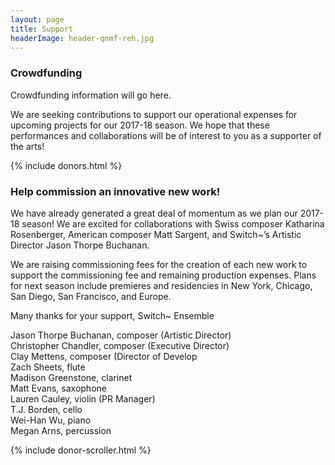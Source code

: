 ```yaml
---
layout: page
title: Support
headerImage: header-qnmf-reh.jpg
---
```


### Crowdfunding

Crowdfunding information will go here.

We are seeking contributions to support our operational expenses for upcoming projects for our 2017-18 season. We hope that these performances and collaborations will be of interest to you as a supporter of the arts!

{% include donors.html %}

### Help commission an innovative new work!

We have already generated a great deal of momentum as we plan our 2017-18 season! We are excited for collaborations with Swiss composer Katharina Rosenberger, American composer Matt Sargent, and Switch~’s Artistic Director Jason Thorpe Buchanan.

We are raising commissioning fees for the creation of each new work to support the commissioning fee and remaining production expenses. Plans for next season include premieres and residencies in New York, Chicago, San Diego, San Francisco, and Europe.

Many thanks for your support,
Switch~ Ensemble

Jason Thorpe Buchanan, composer (Artistic Director)  
Christopher Chandler, composer (Executive Director)  
Clay Mettens, composer (Director of Develop  
Zach Sheets, flute  
Madison Greenstone, clarinet  
Matt Evans, saxophone  
Lauren Cauley, violin (PR Manager)  
T.J. Borden, cello  
Wei-Han Wu, piano  
Megan Arns, percussion  

{% include donor-scroller.html %}
